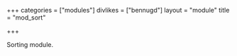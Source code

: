 +++
categories = ["modules"]
divlikes = ["bennugd"]
layout = "module"
title = "mod_sort"

+++

Sorting module.
